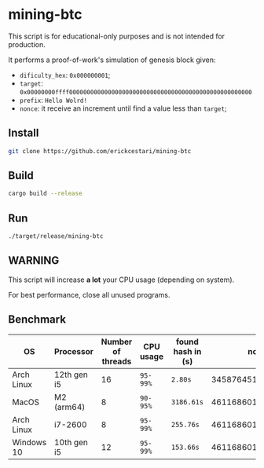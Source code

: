 # mining-btc

This script is for educational-only purposes and is not intended for production.

It performs a proof-of-work's simulation of genesis block given:

- `dificulty_hex`: `0x000000001`;
- `target`: `0x00000000ffff0000000000000000000000000000000000000000000000000000`
- `prefix`: `Hello Wolrd!`
- `nonce`: it receive an increment until find a value less than `target`;

## Install

```bash
git clone https://github.com/erickcestari/mining-btc
```

## Build

```bash
cargo build --release
```

## Run

```bash
./target/release/mining-btc
```

## WARNING

This script will increase **a lot** your CPU usage (depending on system).

For best performance, close all unused programs.


## Benchmark

| OS         | Processor   | Number of threads | CPU usage | found hash in (s) | nonce                | hash                     | 
| ---------- | ----------- | ----------------- | --------- | ----------------- | -------------------- | ------------------------ |
| Arch Linux | 12th gen i5 | 16                | `95-99%`  | `2.80s`           | 3458764513870408011  | `000000009257b...7dcdb6` |
| MacOS      | M2 (arm64)  | 8                 | `90-95%`  | `3186.61s`        | 4611686018698950180  | `00000000862e5...80821c` |
| Arch Linux | i7-2600     | 8                 | `95-99%`  | `255.76s`         | 4611686018698950180  | `00000000862e5...80821c` |
| Windows 10 | 10th gen i5 | 12                | `95-99%`  | `153.66s`         | 4611686018698950180  | `00000000862e5...80821c` |
